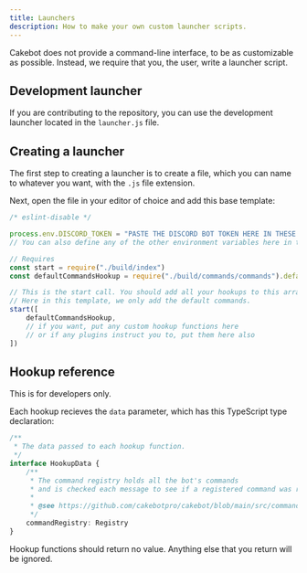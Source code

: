 ```yaml
---
title: Launchers
description: How to make your own custom launcher scripts.
---
```


Cakebot does not provide a command-line interface, to be as customizable as possible. Instead, we require that you, the user, write a launcher script.

## Development launcher

If you are contributing to the repository, you can use the development launcher located in the `launcher.js` file.

## Creating a launcher

The first step to creating a launcher is to create a file, which you can name to whatever you want, with the `.js` file extension.

Next, open the file in your editor of choice and add this base template:

```js
/* eslint-disable */

process.env.DISCORD_TOKEN = "PASTE THE DISCORD BOT TOKEN HERE IN THESE QUOTATION MARKS"
// You can also define any of the other environment variables here in the same way.

// Requires
const start = require("./build/index")
const defaultCommandsHookup = require("./build/commands/commands").defaultCommandsHookup

// This is the start call. You should add all your hookups to this array.
// Here in this template, we only add the default commands.
start([
    defaultCommandsHookup,
    // if you want, put any custom hookup functions here
    // or if any plugins instruct you to, put them here also
])
```

## Hookup reference

This is for developers only.

Each hookup recieves the `data` parameter, which has this TypeScript type declaration:

```ts
/**
 * The data passed to each hookup function.
 */
interface HookupData {
    /**
     * The command registry holds all the bot's commands
     * and is checked each message to see if a registered command was run.
     * 
     * @see https://github.com/cakebotpro/cakebot/blob/main/src/commands/registry.ts
     */
    commandRegistry: Registry
}
```

Hookup functions should return no value. Anything else that you return will be ignored.
